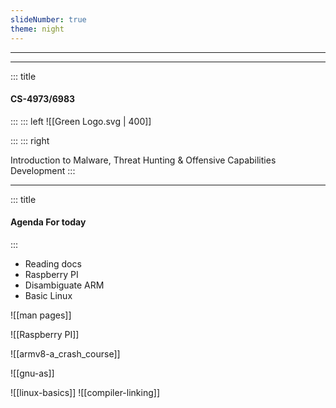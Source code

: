 ```yaml
---
slideNumber: true
theme: night
---
```


---
<!-- slide bg="[[Green Logo.svg]]" background-size="auto" -->


---
<!-- slide template="[[Split Vertical]]" -->
::: title
#### CS-4973/6983
:::
::: left
![[Green Logo.svg | 400]] <!-- element style="object-fit: cover" -->

:::
::: right
<!-- element style="font-size: 32px;align:center" -->
Introduction to Malware, Threat Hunting & Offensive Capabilities Development
:::


---
<!-- slide template="[[Base Slide]]" -->

::: title

#### Agenda For today

:::
- Reading docs 
- Raspberry PI
- Disambiguate ARM
- Basic Linux 



![[man pages]]

![[Raspberry PI]]

![[armv8-a_crash_course]]


![[gnu-as]]

![[linux-basics]]
![[compiler-linking]]

